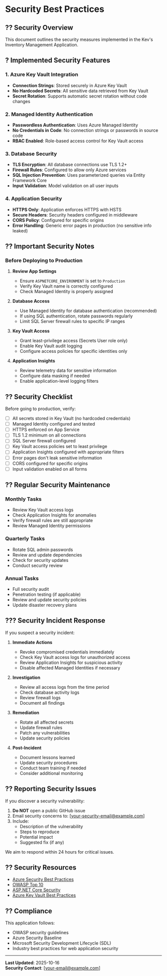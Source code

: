 # Security Best Practices

## ?? Security Overview

This document outlines the security measures implemented in the Kev's Inventory Management Application.

## ? Implemented Security Features

### 1. Azure Key Vault Integration
- **Connection Strings**: Stored securely in Azure Key Vault
- **No Hardcoded Secrets**: All sensitive data retrieved from Key Vault
- **Secret Rotation**: Supports automatic secret rotation without code changes

### 2. Managed Identity Authentication
- **Passwordless Authentication**: Uses Azure Managed Identity
- **No Credentials in Code**: No connection strings or passwords in source code
- **RBAC Enabled**: Role-based access control for Key Vault access

### 3. Database Security
- **TLS Encryption**: All database connections use TLS 1.2+
- **Firewall Rules**: Configured to allow only Azure services
- **SQL Injection Prevention**: Uses parameterized queries via Entity Framework Core
- **Input Validation**: Model validation on all user inputs

### 4. Application Security
- **HTTPS Only**: Application enforces HTTPS with HSTS
- **Secure Headers**: Security headers configured in middleware
- **CORS Policy**: Configured for specific origins
- **Error Handling**: Generic error pages in production (no sensitive info leaked)

## ?? Important Security Notes

### Before Deploying to Production

1. **Review App Settings**
   - Ensure `ASPNETCORE_ENVIRONMENT` is set to `Production`
   - Verify Key Vault name is correctly configured
   - Check Managed Identity is properly assigned

2. **Database Access**
   - Use Managed Identity for database authentication (recommended)
   - If using SQL authentication, rotate passwords regularly
   - Limit SQL Server firewall rules to specific IP ranges

3. **Key Vault Access**
   - Grant least-privilege access (Secrets User role only)
   - Enable Key Vault audit logging
   - Configure access policies for specific identities only

4. **Application Insights**
   - Review telemetry data for sensitive information
   - Configure data masking if needed
   - Enable application-level logging filters

## ?? Security Checklist

Before going to production, verify:

- [ ] All secrets stored in Key Vault (no hardcoded credentials)
- [ ] Managed Identity configured and tested
- [ ] HTTPS enforced on App Service
- [ ] TLS 1.2 minimum on all connections
- [ ] SQL Server firewall configured
- [ ] Key Vault access policies set to least privilege
- [ ] Application Insights configured with appropriate filters
- [ ] Error pages don't leak sensitive information
- [ ] CORS configured for specific origins
- [ ] Input validation enabled on all forms

## ?? Regular Security Maintenance

### Monthly Tasks
- Review Key Vault access logs
- Check Application Insights for anomalies
- Verify firewall rules are still appropriate
- Review Managed Identity permissions

### Quarterly Tasks
- Rotate SQL admin passwords
- Review and update dependencies
- Check for security updates
- Conduct security review

### Annual Tasks
- Full security audit
- Penetration testing (if applicable)
- Review and update security policies
- Update disaster recovery plans

## ??? Security Incident Response

If you suspect a security incident:

1. **Immediate Actions**
   - Revoke compromised credentials immediately
   - Check Key Vault access logs for unauthorized access
   - Review Application Insights for suspicious activity
   - Disable affected Managed Identities if necessary

2. **Investigation**
   - Review all access logs from the time period
   - Check database activity logs
   - Review firewall logs
   - Document all findings

3. **Remediation**
   - Rotate all affected secrets
   - Update firewall rules
   - Patch any vulnerabilities
   - Update security policies

4. **Post-Incident**
   - Document lessons learned
   - Update security procedures
   - Conduct team training if needed
   - Consider additional monitoring

## ?? Reporting Security Issues

If you discover a security vulnerability:

1. **Do NOT** open a public GitHub issue
2. Email security concerns to: [your-security-email@example.com]
3. Include:
   - Description of the vulnerability
   - Steps to reproduce
   - Potential impact
   - Suggested fix (if any)

We aim to respond within 24 hours for critical issues.

## ?? Security Resources

- [Azure Security Best Practices](https://docs.microsoft.com/azure/security/fundamentals/best-practices-and-patterns)
- [OWASP Top 10](https://owasp.org/www-project-top-ten/)
- [ASP.NET Core Security](https://docs.microsoft.com/aspnet/core/security/)
- [Azure Key Vault Best Practices](https://docs.microsoft.com/azure/key-vault/general/best-practices)

## ?? Compliance

This application follows:
- OWASP security guidelines
- Azure Security Baseline
- Microsoft Security Development Lifecycle (SDL)
- Industry best practices for web application security

---

**Last Updated**: 2025-10-16  
**Security Contact**: [your-email@example.com]
